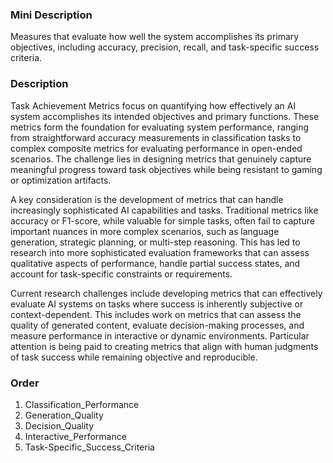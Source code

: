 ### Mini Description

Measures that evaluate how well the system accomplishes its primary objectives, including accuracy, precision, recall, and task-specific success criteria.

### Description

Task Achievement Metrics focus on quantifying how effectively an AI system accomplishes its intended objectives and primary functions. These metrics form the foundation for evaluating system performance, ranging from straightforward accuracy measurements in classification tasks to complex composite metrics for evaluating performance in open-ended scenarios. The challenge lies in designing metrics that genuinely capture meaningful progress toward task objectives while being resistant to gaming or optimization artifacts.

A key consideration is the development of metrics that can handle increasingly sophisticated AI capabilities and tasks. Traditional metrics like accuracy or F1-score, while valuable for simple tasks, often fail to capture important nuances in more complex scenarios, such as language generation, strategic planning, or multi-step reasoning. This has led to research into more sophisticated evaluation frameworks that can assess qualitative aspects of performance, handle partial success states, and account for task-specific constraints or requirements.

Current research challenges include developing metrics that can effectively evaluate AI systems on tasks where success is inherently subjective or context-dependent. This includes work on metrics that can assess the quality of generated content, evaluate decision-making processes, and measure performance in interactive or dynamic environments. Particular attention is being paid to creating metrics that align with human judgments of task success while remaining objective and reproducible.

### Order

1. Classification_Performance
2. Generation_Quality
3. Decision_Quality
4. Interactive_Performance
5. Task-Specific_Success_Criteria

